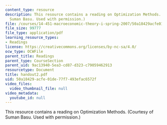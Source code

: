 ```yaml
---
content_type: resource
description: This resource contains a reading on Optimization Methods. (Courtesy of
  Suman Basu. Used with permission.)
file: /courses/14-451-macroeconomic-theory-i-spring-2007/50a18429acfe01de77f7493efac6572f_handout2.pdf
file_size: 99777
file_type: application/pdf
learning_resource_types:
- Readings
license: https://creativecommons.org/licenses/by-nc-sa/4.0/
ocw_type: OCWFile
parent_title: Readings
parent_type: CourseSection
parent_uid: 9ac13940-5ea3-cd87-d323-c79059462913
resourcetype: Document
title: handout2.pdf
uid: 50a18429-acfe-01de-77f7-493efac6572f
video_files:
  video_thumbnail_file: null
video_metadata:
  youtube_id: null
---
```

This resource contains a reading on Optimization Methods. (Courtesy of Suman Basu. Used with permission.)